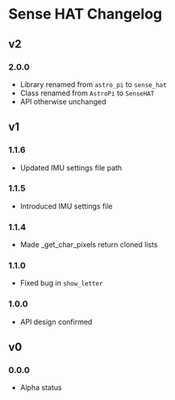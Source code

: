 # Sense HAT Changelog

## v2

### 2.0.0

- Library renamed from `astro_pi` to `sense_hat`
- Class renamed from `AstroPi` to `SenseHAT`
- API otherwise unchanged

## v1

### 1.1.6

- Updated IMU settings file path

### 1.1.5

- Introduced IMU settings file

### 1.1.4

- Made _get_char_pixels return cloned lists

### 1.1.0

- Fixed bug in `show_letter`

### 1.0.0

- API design confirmed

## v0

### 0.0.0

- Alpha status
